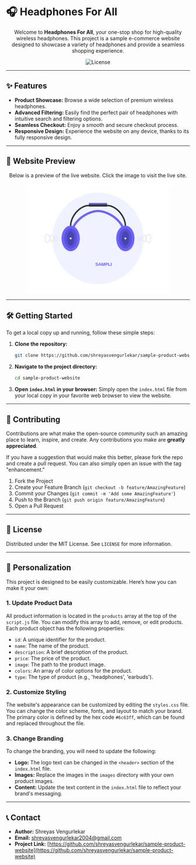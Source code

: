 # 🎧 Headphones For All

<p align="center">
  Welcome to <b>Headphones For All</b>, your one-stop shop for high-quality wireless headphones. This project is a sample e-commerce website designed to showcase a variety of headphones and provide a seamless shopping experience.
</p>

<p align="center">
  <img src="https://img.shields.io/badge/license-MIT-blue.svg" alt="License">
</p>

---

## ✨ Features

*   **Product Showcase:** Browse a wide selection of premium wireless headphones.
*   **Advanced Filtering:** Easily find the perfect pair of headphones with intuitive search and filtering options.
*   **Seamless Checkout:** Enjoy a smooth and secure checkout process.
*   **Responsive Design:** Experience the website on any device, thanks to its fully responsive design.

---

## 🚀 Website Preview

<p align="center">
  Below is a preview of the live website. Click the image to visit the live site.
</p>

<p align="center">
  <a href="https://headphones-for-all.netlify.app" target="_blank" rel="noopener noreferrer">
    <img src="images/hero-headphones.svg" alt="Website Preview" width="400">
  </a>
</p>

---

## 🛠️ Getting Started

To get a local copy up and running, follow these simple steps:

1.  **Clone the repository:**
    ```sh
    git clone https://github.com/shreyasvengurlekar/sample-product-website.git
    ```
2.  **Navigate to the project directory:**
    ```sh
    cd sample-product-website
    ```
3.  **Open `index.html` in your browser:**
    Simply open the `index.html` file from your local copy in your favorite web browser to view the website.

---

## 🤝 Contributing

Contributions are what make the open-source community such an amazing place to learn, inspire, and create. Any contributions you make are **greatly appreciated**.

If you have a suggestion that would make this better, please fork the repo and create a pull request. You can also simply open an issue with the tag "enhancement."

1.  Fork the Project
2.  Create your Feature Branch (`git checkout -b feature/AmazingFeature`)
3.  Commit your Changes (`git commit -m 'Add some AmazingFeature'`)
4.  Push to the Branch (`git push origin feature/AmazingFeature`)
5.  Open a Pull Request

---

## 📄 License

Distributed under the MIT License. See `LICENSE` for more information.

---

## 🎨 Personalization

This project is designed to be easily customizable. Here’s how you can make it your own:

### 1. Update Product Data

All product information is located in the `products` array at the top of the `script.js` file. You can modify this array to add, remove, or edit products. Each product object has the following properties:

-   `id`: A unique identifier for the product.
-   `name`: The name of the product.
-   `description`: A brief description of the product.
-   `price`: The price of the product.
-   `image`: The path to the product image.
-   `colors`: An array of color options for the product.
-   `type`: The type of product (e.g., 'headphones', 'earbuds').

### 2. Customize Styling

The website's appearance can be customized by editing the `styles.css` file. You can change the color scheme, fonts, and layout to match your brand. The primary color is defined by the hex code `#6c63ff`, which can be found and replaced throughout the file.

### 3. Change Branding

To change the branding, you will need to update the following:

-   **Logo:** The logo text can be changed in the `<header>` section of the `index.html` file.
-   **Images:** Replace the images in the `images` directory with your own product images.
-   **Content:** Update the text content in the `index.html` file to reflect your brand's messaging.

---

## 📞 Contact

- **Author:** Shreyas Vengurlekar
- **Email:** [shreyasvengurlekar2004@gmail.com](mailto:shreyasvengurlekar2004@gmail.com)
- **Project Link:** [https://github.com/shreyasvengurlekar/sample-product-website](https://github.com/shreyasvengurlekar/sample-product-website)
